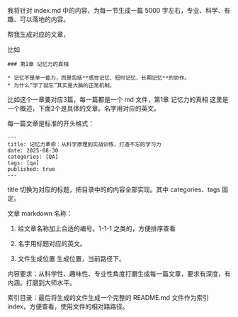 我将针对 index.md 中的内容，为每一节生成一篇 5000 字左右，专业、科学、有趣、可以落地的内容。

帮我生成对应的文章，

比如

```
### 第1章 记忆力的真相

* 记忆不是单一能力，而是包括**感觉记忆、短时记忆、长期记忆**的协作。
* 为什么“学了就忘”其实是大脑的正常机制。
```

比如这个一章要对应3篇，每一篇都是一个 md 文件，第1章 记忆力的真相 这里是一个概述，下面2个是具体的文章。名字用对应的英文。


每一篇文章是标准的开头格式：

```
---
title: 记忆力革命：从科学原理到实战训练，打造不忘的学习力
date: 2025-08-30
categories: [QA]
tags: [qa]
published: true
---
```

title 切换为对应的标题，把目录中的的内容全部实现。其中 categories、tags 固定。

文章 markdown 名称：

1) 给文章名称加上合适的编号。1-1-1 之类的，方便排序查看

2) 名字用标题对应的英文。

3) 文件生成位置 生成位置，当前路径下。

内容要求：从科学性、趣味性、专业性角度打磨生成每一篇文章，要求有深度，有内涵。打磨到大师水平。

索引目录：最后将生成的文件生成一个完整的 README.md 文件作为索引 index，方便查看，使用文件的相对路路径。


